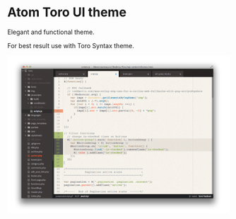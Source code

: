 # Atom Toro UI theme

Elegant and functional theme.

For best result use with Toro Syntax theme.

![](https://raw.githubusercontent.com/Jursdotme/Atom-Toro-Syntax/master/screenshot.png)
